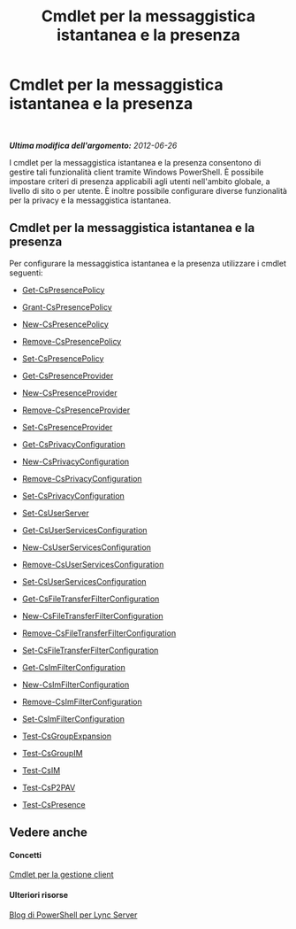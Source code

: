 ﻿---
title: Cmdlet per la messaggistica istantanea e la presenza
TOCTitle: Cmdlet per la messaggistica istantanea e la presenza
ms:assetid: 7b882480-f3d5-44a2-bb75-fffb7e5caede
ms:mtpsurl: https://technet.microsoft.com/it-it/library/Gg398611(v=OCS.15)
ms:contentKeyID: 49301076
ms.date: 08/24/2015
mtps_version: v=OCS.15
ms.translationtype: HT
---

# Cmdlet per la messaggistica istantanea e la presenza

 

_**Ultima modifica dell'argomento:** 2012-06-26_

I cmdlet per la messaggistica istantanea e la presenza consentono di gestire tali funzionalità client tramite Windows PowerShell. È possibile impostare criteri di presenza applicabili agli utenti nell'ambito globale, a livello di sito o per utente. È inoltre possibile configurare diverse funzionalità per la privacy e la messaggistica istantanea.

## Cmdlet per la messaggistica istantanea e la presenza

Per configurare la messaggistica istantanea e la presenza utilizzare i cmdlet seguenti:

  -   
    [Get-CsPresencePolicy](get-cspresencepolicy.md)

  -   
    [Grant-CsPresencePolicy](grant-cspresencepolicy.md)

  -   
    [New-CsPresencePolicy](new-cspresencepolicy.md)

  -   
    [Remove-CsPresencePolicy](remove-cspresencepolicy.md)

  -   
    [Set-CsPresencePolicy](set-cspresencepolicy.md)

<!-- end list -->

  - [Get-CsPresenceProvider](get-cspresenceprovider.md)

  - [New-CsPresenceProvider](new-cspresenceprovider.md)

  - [Remove-CsPresenceProvider](remove-cspresenceprovider.md)

  - [Set-CsPresenceProvider](set-cspresenceprovider.md)

<!-- end list -->

  -   
    [Get-CsPrivacyConfiguration](get-csprivacyconfiguration.md)

  -   
    [New-CsPrivacyConfiguration](new-csprivacyconfiguration.md)

  -   
    [Remove-CsPrivacyConfiguration](remove-csprivacyconfiguration.md)

  -   
    [Set-CsPrivacyConfiguration](set-csprivacyconfiguration.md)

<!-- end list -->

  -   
    [Set-CsUserServer](set-csuserserver.md)

  -   
    [Get-CsUserServicesConfiguration](get-csuserservicesconfiguration.md)

  -   
    [New-CsUserServicesConfiguration](new-csuserservicesconfiguration.md)

  -   
    [Remove-CsUserServicesConfiguration](remove-csuserservicesconfiguration.md)

  -   
    [Set-CsUserServicesConfiguration](set-csuserservicesconfiguration.md)

  -   
    [Get-CsFileTransferFilterConfiguration](get-csfiletransferfilterconfiguration.md)

  -   
    [New-CsFileTransferFilterConfiguration](new-csfiletransferfilterconfiguration.md)

  -   
    [Remove-CsFileTransferFilterConfiguration](remove-csfiletransferfilterconfiguration.md)

  -   
    [Set-CsFileTransferFilterConfiguration](set-csfiletransferfilterconfiguration.md)

  -   
    [Get-CsImFilterConfiguration](get-csimfilterconfiguration.md)

  -   
    [New-CsImFilterConfiguration](new-csimfilterconfiguration.md)

  -   
    [Remove-CsImFilterConfiguration](remove-csimfilterconfiguration.md)

  -   
    [Set-CsImFilterConfiguration](set-csimfilterconfiguration.md)

  -   
    [Test-CsGroupExpansion](test-csgroupexpansion.md)

  -   
    [Test-CsGroupIM](test-csgroupim.md)

  -   
    [Test-CsIM](test-csim.md)

  -   
    [Test-CsP2PAV](test-csp2pav.md)

  -   
    [Test-CsPresence](test-cspresence.md)

## Vedere anche

#### Concetti

[Cmdlet per la gestione client](lync-server-2013-client-management-cmdlets.md)  

#### Ulteriori risorse

[Blog di PowerShell per Lync Server](http://go.microsoft.com/fwlink/?linkid=203150%26clcid=0x410)


